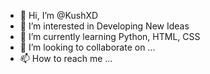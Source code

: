 - 👋 Hi, I’m @KushXD
- 👀 I’m interested in Developing New Ideas
- 🌱 I’m currently learning Python, HTML, CSS
- 💞️ I’m looking to collaborate on ...
- 📫 How to reach me ...

<!---
KushXD/KushXD is a ✨ special ✨ repository because its `README.md` (this file) appears on your GitHub profile.
You can click the Preview link to take a look at your changes.
--->
